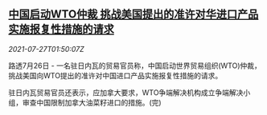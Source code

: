 <!--1627351272000-->
[中国启动WTO仲裁 挑战美国提出的准许对华进口产品实施报复性措施的请求](https://cn.reuters.com/article/wto-china-us-ca-trade-0727-idCNKBS2EX04M)
------

<div><i>2021-07-27T01:50:07Z</i></div><p>路透7月26日 - 一名驻日内瓦的贸易官员称，中国启动世界贸易组织(WTO)仲裁，挑战美国向WTO提出的准许对中国进口产品实施报复性措施的请求。</p><p>驻日内瓦贸易官员还表示，应加拿大要求，WTO争端解决机构成立争端解决小组，审查中国限制加拿大油菜籽进口的措施。(完)</p>
